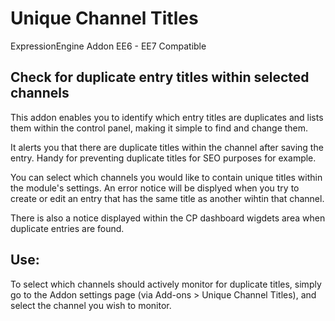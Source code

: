 Unique Channel Titles
=====================

ExpressionEngine Addon
EE6 - EE7 Compatible

Check for duplicate entry titles within selected channels
---------------------------------------------------------

This addon enables you to identify which entry titles are duplicates and lists them within the control panel, making it simple to find and change them.

It alerts you that there are duplicate titles within the channel after saving the entry. Handy for preventing duplicate titles for SEO purposes for example.

You can select which channels you would like to contain unique titles within the module's settings. An error notice will be displyed when you try to create or edit an entry that has the same title as another wihtin that channel.

There is also a notice displayed within the CP dashboard wigdets area when duplicate entries are found.

Use:
----

To select which channels should actively monitor for duplicate titles, simply go to the Addon settings page (via Add-ons > Unique Channel Titles), and select the channel you wish to monitor.

